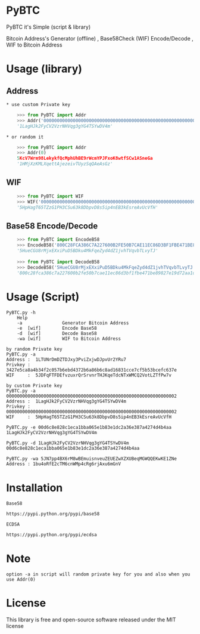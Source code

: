 # PyBTC

PyBTC it's Simple (script & library) 

Bitcoin Address's Generator (offline) , Base58Check (WIF) Encode/Decode , WIF to Bitcoin Address


# Usage (library)


Address 
-------

	* use custom Private key
```Python
	>>> from PyBTC import Addr
	>>> Addr('0000000000000000000000000000000000000000000000000000000000000002')
	'1LagHJk2FyCV2VzrNHVqg3gYG4TSYwDV4m'
```
	* or random it 
```Python
	>>> from PyBTC import Addr
	>>> Addr(0)
	5KcV7Wrm98LekykfQcMphUhBE9rWcmYPJFxoK8wtfSCw1ASneGa
	'1HMjXzKMLXqettAjezeivTUyzSqQAeAsGz'
```
WIF 
------
```Python
	>>> from PyBTC import WIF
	>>> WIF('0000000000000000000000000000000000000000000000000000000000000002')
	'5HpHagT65TZzG1PH3CSu63k8DbpvD8s5ip4nEB3kEsreAvUcVfH'
```
Base58 Encode/Decode
------
```Python
	>>> from PyBTC import EncodeB58
	>>> EncodeB58('800C28FCA386C7A227600B2FE50B7CAE11EC86D3BF1FBE471BE89827E19D72AA1D507A5B8D')
	'5HueCGU8rMjxEXxiPuD5BDku4MkFqeZyd4dZ1jvhTVqvbTLvyTJ'
	
	>>> from PyBTC import DecodeB58
	>>> DecodeB58('5HueCGU8rMjxEXxiPuD5BDku4MkFqeZyd4dZ1jvhTVqvbTLvyTJ')
	'800c28fca386c7a227600b2fe50b7cae11ec86d3bf1fbe471be89827e19d72aa1d507a5b8d'
```

# Usage (Script)

	
	PyBTC.py -h
		Help 
		-a               Generator Bitcoin Address
		-e  [wif]        Encode Base58
		-d  [wif]        Decode Base58
		-wa [wif]        WIF to Bitcoin Address

	by random Private key
	PyBTC.py -a 
	Address :  1LTUNrDmDZTDJxy3PviZxjwDJpvUr2YRu7
	Privkey :  3427e5ca8a4b34f2c057b6ebd4372b6a86b6c8ad16831cce7cf5b53bcefc637e
	WIF     :  5JDFqFTFDEfvzuxrQrSrvnrTHJKqeTdcNTxWMCQ2VotLZTfPw7v
	
	by custom Private key
	PyBTC.py -a 0000000000000000000000000000000000000000000000000000000000000002
	Address :  1LagHJk2FyCV2VzrNHVqg3gYG4TSYwDV4m
	Privkey :  0000000000000000000000000000000000000000000000000000000000000002
	WIF     :  5HpHagT65TZzG1PH3CSu63k8DbpvD8s5ip4nEB3kEsreAvUcVfH
	
	PyBTC.py -e 00d6c8e828c1eca1bba065e1b83e1dc2a36e387a4274d4b4aa
	1LagHJk2FyCV2VzrNHVqg3gYG4TSYwDV4m
	
	PyBTC.py -d 1LagHJk2FyCV2VzrNHVqg3gYG4TSYwDV4m 
	00d6c8e828c1eca1bba065e1b83e1dc2a36e387a4274d4b4aa

	PyBTC.py -wa 5JN7pp4BX6rM8wBEmuisnveuZEUEZwXZXUBeqMGWQQEKwKE1ZNe 
	Address : 1bu4oRfE2cTM6cnWMp4cRg6rjAxu6mGnV
	
# Installation

	Base58
	
	https://pypi.python.org/pypi/base58
	
	ECDSA
	
	https://pypi.python.org/pypi/ecdsa
	
# Note
	option -a in script will random private key for you and also when you use Addr(0)
	
# License


This library is free and open-source software released under the MIT license
